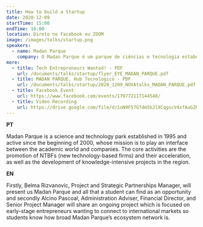 ```yaml
---
title: How to build a Startup
date: 2020-12-09
startTime: 15:00
endTime: 16:00
location: Direto no Facebook ou ZOOM
image: /images/talks/startup.png
speakers:
  - name: Madan Parque
    company: O Madan Parque é um parque de ciências e tecnologia estabelecido em 1995, e ativo desde o início de 2000, cuja missão é desempenhar um papel de interface entre o mundo académico e as empresas. As atividades centrais consistem na promoção de NTBFs e na sua aceleração, bem como no desenvolvimento de projetos de conhecimento intensivo na região.
more:
  - title: Tech Entrepreneurs Wanted! - PDF
    url: /documents/talks/startup/flyer_EYE_MADAN_PARQUE.pdf
  - title: MADAN PARQUE, Hub Tecnológico - PDF
    url: /documents/talks/startup/2020_1209_NOVAtalks_MADAN_PARQUE.pdf
  - title: Facebook Event
    url: https://www.facebook.com/events/179772117144548/
  - title: Video Recording
    url: https://drive.google.com/file/d/1oN9F57G7dm5bJlXCqgscV4xfAuG2Hkjo/view?usp=sharing
---
```


**PT**

Madan Parque is a science and technology park established in 1995 and active since the beginning of 2000, whose mission is to play an interface between the academic world and companies. The core activities are the promotion of NTBFs (new technology-based firms) and their acceleration, as well as the development of knowledge-intensive projects in the region.  

**EN**

Firstly, Belma Rizvanovic, Project and Strategic Partnerships Manager, will present us Madan Parque and all that a student can find as an opportunity and secondly Alcino Pascoal, Administration Adviser, Financial Director, and Senior Project Manager will share an ongoing project which is focused on early-stage entrepreneurs wanting to connect to international markets so students know how broad Madan Parque’s ecosystem network is.  